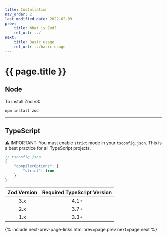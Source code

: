 ```yaml
---
title: Installation
nav_order: 2
last_modified_date: 2022-02-09
prev:
    title: What is Zod?
    rel_url: ../
next:
    title: Basic usage
    rel_url: ../basic-usage
---
```


# {{ page.title }}

## Node
To install Zod v3:

```sh
npm install zod
```

---

## TypeScript
⚠️ IMPORTANT: You must enable `strict` mode in your `tsconfig.json`. This is a best practice for all TypeScript projects.

```ts
// tsconfig.json
{
    "compilerOptions": {
        "strict": true
    }
}
```

| Zod Version | Required TypeScript Version |
| :--: | :--: |
| 3.x | 4.1+ |
| 2.x | 3.7+ |
| 1.x | 3.3+ |

{%
    include next-prev-page-links.html
    prev=page.prev
    next=page.next
%}